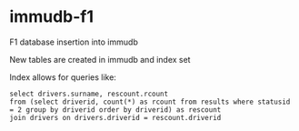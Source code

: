 # immudb-f1
F1 database insertion into immudb

New tables are created in immudb and index set

Index allows for queries like:

```
select drivers.surname, rescount.rcount
from (select driverid, count(*) as rcount from results where statusid = 2 group by driverid order by driverid) as rescount
join drivers on drivers.driverid = rescount.driverid
```
